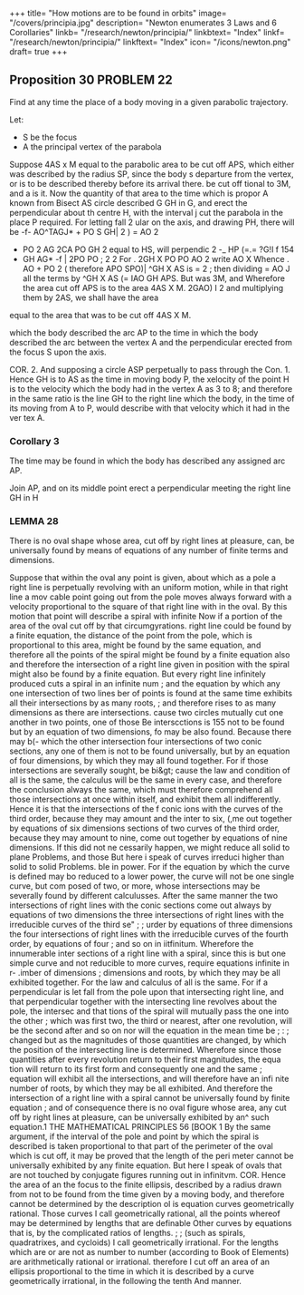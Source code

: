 +++
title= "How motions are to be found in orbits"
image= "/covers/principia.jpg"
description= "Newton enumerates 3 Laws and 6 Corollaries"
linkb= "/research/newton/principia/"
linkbtext= "Index"
linkf= "/research/newton/principia/"
linkftext= "Index"
icon= "/icons/newton.png"
draft= true
+++

## Proposition 30 PROBLEM 22

Find at any time the place of a body moving in a given parabolic trajectory.

Let:

- S be the focus
- A the principal vertex of the parabola

Suppose 4AS x M equal to the parabolic area to be cut off APS, which either was described by the radius SP, since the body s departure
from the vertex, or is to be described thereby before
its
arrival there.
be cut off
tional to
3M, and a
is
it.
Now
the quantity of that area to
the time which is propor
A
known from
Bisect
AS
circle described
G
GH
in G, and erect the perpendicular
about th centre H, with the interval
j
cut the parabola in the place P required.
For letting fall
2
ular on the axis, and drawing PH, there will be
-f-
AO^TAGJ* + PO
S
GH|
2
)
= AO
2
+ PO
2
AG
2CA
PO
GH
2
equal to
HS,
will
perpendic
2
-_
HP
(=.=
?G!I f
154
+ GH
AG*
-f
|
2PO
PO
;
2
2
For
.
2GH X PO
PO
AO 2 write AO X
Whence
.
AO + PO
2
(
therefore
APO
SPO)|
^GH X AS
is
=
2
;
then dividing
= AO
J
all
the terms by
^GH X AS (= IAO
GH
APS. But
was 3M, and
Wherefore the area cut off APS is
to the area
4AS X M.
2GAO)
I
2
and multiplying them by 2AS, we shall have
the area

equal to the area that was to be cut off
4AS X M.

which the body described
the arc AP to the time in which the
body described the arc between the
vertex A and the perpendicular erected from the focus S
upon the axis.


COR. 2. And supposing a circle ASP perpetually to pass through the
Con.
1.
Hence
GH
is
to
AS
as the time in
moving body P, the xelocity of the point H is to the velocity which the
body had in the vertex A as 3 to 8; and therefore in the same ratio is
the line GH to the right line which the body, in the time of its
moving
from A to P, would describe with that velocity which it had in the ver
tex A.

### Corollary 3

The time may be found in which the body has described any assigned arc AP.

Join AP, and on its middle point erect a perpendicular meeting the right line GH in H


### LEMMA 28 

There is no oval shape whose area, cut off by right lines at pleasure, can, be universally found by means of equations of any number of finite terms and dimensions.

Suppose that within the oval any point is given, about which as a pole a right line is perpetually revolving with an uniform motion, while in
that right line a mov cable point going out from the pole moves always
forward with a velocity proportional to the square of that right line with
in the oval.
By this motion that point will describe a spiral with infinite
Now if a portion of the area of the oval cut off by that
circumgyrations.
right line could be found by a finite equation, the distance of the point
from the pole, which is proportional to this area, might be found by the
same equation, and therefore all the points of the spiral might be found
by a finite equation also and therefore the intersection of a right line
given in position with the spiral might also be found by a finite equation.
But every right line infinitely produced cuts a spiral in an infinite num
;
and the equation by which any one intersection of two lines
ber of points
is found at the same time exhibits all their intersections by as many roots,
;
and therefore
rises to as
many dimensions
as there are intersections.
cause two circles mutually cut one another in two points, one of those
Be
interscctions
is
155
not to be found but by an equation of two dimensions, fo
may be also found. Because there may b(-
which the other intersection
four intersections of two conic sections, any one of them is not to be found
universally, but by an equation of four dimensions, by which they may
all found together.
For if those intersections are severally sought, be
bi&amp;gt;
cause the law and condition of all
is
the same, the calculus will be the
same in every case, and therefore the conclusion always the same, which
must therefore comprehend all those intersections at once within itself, and
exhibit them all indifferently.
Hence it is that the intersections of the
f
conic
ions with the curves of the third order, because they may amount
and the inter
to six, (\,me out together by equations of six dimensions
sections of two curves of the third order, because they may amount to nine,
come out together by equations of nine dimensions. If this did not ne
cessarily happen, we might reduce all solid to plane Problems, and those
But here i speak of curves irreduci
higher than solid to solid Problems.
ble in power.
For if the equation by which the curve is defined may bo
reduced to a lower power, the curve will not be one single curve, but com
posed of two, or more, whose intersections may be severally found by different
calculusses.
After the same manner the two intersections of right lines
with the conic sections come out always by equations of two dimensions the
three intersections of right lines with the irreducible curves of the third
se&quot;
;
;
urder by equations of three dimensions
the four intersections of right
lines with the irreducible curves of the fourth order, by equations of four
;
and so on in iitfinitum. Wherefore the innumerable inter
sections of a right line with a spiral, since this is but one simple curve
and not reducible to more curves, require equations infinite in r- .imber of
dimensions
;
dimensions and roots, by which they may be all exhibited together. For
the law and calculus of all is the same.
For if a perpendicular is let fall
from the pole upon that intersecting right line, and that perpendicular
together with the intersecting line revolves about the pole, the intersec
and that
tions of the spiral will mutually pass the one into the other
;
which was
first
two, the third
or nearest, after one revolution, will be the second
after
and so on nor will the equation in the mean time be
;
:
;
changed but as the magnitudes of those quantities are changed, by which
the position of the intersecting line is determined.
Wherefore since those
quantities after every revolution return to their first magnitudes, the equa
tion will return to its first form
and consequently one and the same
;
equation will exhibit all the intersections, and will therefore have an infi
nite number of roots, by which they may be all exhibited.
And therefore
the intersection of a right line with a spiral cannot be universally found by
finite equation ; and of consequence there is no oval figure whose area,
any
cut off by right lines at pleasure, can be universally exhibited by an^
such equation.1
THE MATHEMATICAL PRINCIPLES
56
[BOOK
1
By the same argument, if the interval of the pole and point by which
the spiral is described is taken proportional to that part of the perimeter
of the oval which is cut off, it may be proved that the length of the peri
meter cannot be universally exhibited by any finite equation. But here I
speak of ovals that are not touched by conjugate figures running out in
infinitvm.
COR. Hence the area of an
the focus to the
finite
ellipsis,
described by a radius
drawn from
not to be found from the time given by a
moving body,
and therefore cannot be determined by the description ol
is
equation
curves geometrically rational.
Those curves I call geometrically rational,
all the points whereof may be determined
by lengths that are definable
Other curves
by equations that is, by the complicated ratios of lengths.
;
;
(such as spirals, quadratrixes, and cycloids) I call geometrically irrational.
For the lengths which are or are not as number to number (according to
Book of Elements) are arithmetically rational or irrational.
therefore I cut off an area of an ellipsis proportional to the time in
which it is described by a curve geometrically irrational, in the following
the tenth
And
manner.


